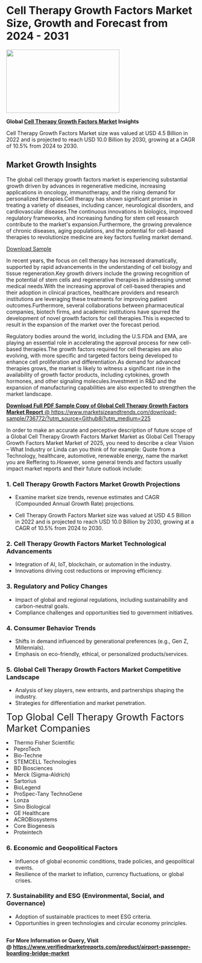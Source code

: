 <H1>Cell Therapy Growth Factors Market Size, Growth and Forecast from 2024 - 2031</H1><img class="aligncenter size-medium wp-image-584254" src="https://thirdeyenews.in/wp-content/uploads/2024/09/Global-Market-Research-300x168.jpeg" alt="" width="300" height="168" /><p><strong>Global&nbsp;<a href="https://www.marketsizeandtrends.com/download-sample/736772/?utm_source=Github8j?utm_medium=225">Cell Therapy Growth Factors Market</a> Insights</strong></p><p>Cell Therapy Growth Factors Market size was valued at USD 4.5 Billion in 2022 and is projected to reach USD 10.0 Billion by 2030, growing at a CAGR of 10.5% from 2024 to 2030.</p><p><h2>Market Growth Insights</h2> <p>The global cell therapy growth factors market is experiencing substantial growth driven by advances in regenerative medicine, increasing applications in oncology, immunotherapy, and the rising demand for personalized therapies.Cell therapy has shown significant promise in treating a variety of diseases, including cancer, neurological disorders, and cardiovascular diseases.The continuous innovations in biologics, improved regulatory frameworks, and increasing funding for stem cell research contribute to the market's expansion.Furthermore, the growing prevalence of chronic diseases, aging populations, and the potential for cell-based therapies to revolutionize medicine are key factors fueling market demand.</p> <p><a href="#">Download Sample</a></p> <p>In recent years, the focus on cell therapy has increased dramatically, supported by rapid advancements in the understanding of cell biology and tissue regeneration.Key growth drivers include the growing recognition of the potential of stem cells and regenerative therapies in addressing unmet medical needs.With the increasing approval of cell-based therapies and their adoption in clinical practices, healthcare providers and research institutions are leveraging these treatments for improving patient outcomes.Furthermore, several collaborations between pharmaceutical companies, biotech firms, and academic institutions have spurred the development of novel growth factors for cell therapies.This is expected to result in the expansion of the market over the forecast period.</p> <p>Regulatory bodies around the world, including the U.S.FDA and EMA, are playing an essential role in accelerating the approval process for new cell-based therapies.The growth factors required for cell therapies are also evolving, with more specific and targeted factors being developed to enhance cell proliferation and differentiation.As demand for advanced therapies grows, the market is likely to witness a significant rise in the availability of growth factor products, including cytokines, growth hormones, and other signaling molecules.Investment in R&D and the expansion of manufacturing capabilities are also expected to strengthen the market landscape.</p> <p><a href="#"></p><p><span class=""><strong>Download Full PDF Sample Copy of Global Cell Therapy Growth Factors Market Report</strong> @ <a href="https://www.marketsizeandtrends.com/download-sample/736772/?utm_source=Github8j?utm_medium=225" target="_blank">https://www.marketsizeandtrends.com/download-sample/736772/?utm_source=Github8j?utm_medium=225</a></span></p><p>In order to make an accurate and perceptive description of future scope of a Global&nbsp;Cell Therapy Growth Factors Market Market as Global&nbsp;Cell Therapy Growth Factors Market Market of 2025, you need to describe a clear Vision &ndash; What Industry or Linda can you think of for example: Quote from a Technology, healthcare, automotive, renewable energy, name the market you are Reffering to.However, some general trends and factors usually impact market reports and their future outlook include:</p><h3>1.&nbsp;<strong>Cell Therapy Growth Factors Market Growth Projections</strong></h3><ul><li>Examine market size trends, revenue estimates and CAGR (Compounded Annual Growth Rate) projections.</li><li><p>Cell Therapy Growth Factors Market size was valued at USD 4.5 Billion in 2022 and is projected to reach USD 10.0 Billion by 2030, growing at a CAGR of 10.5% from 2024 to 2030.</p></li></ul><h3>2.&nbsp;<strong>Cell Therapy Growth Factors Market Technological Advancements</strong></h3><ul><li>Integration of AI, IoT, blockchain, or automation in the industry.</li><li>Innovations driving cost reductions or improving efficiency.</li></ul><h3>3.&nbsp;<strong>Regulatory and Policy Changes</strong></h3><ul><li>Impact of global and regional regulations, including sustainability and carbon-neutral goals.</li><li>Compliance challenges and opportunities tied to government initiatives.</li></ul><h3>4.&nbsp;<strong>Consumer Behavior Trends</strong></h3><ul><li>Shifts in demand influenced by generational preferences (e.g., Gen Z, Millennials).</li><li>Emphasis on eco-friendly, ethical, or personalized products/services.</li></ul><h3>5.&nbsp;<strong>Global Cell Therapy Growth Factors Market Competitive Landscape</strong></h3><ul><li>Analysis of key players, new entrants, and partnerships shaping the industry.</li><li>Strategies for differentiation and market penetration.</li></ul><p data-pm-slice="1 1 []"><span style="color: inherit; font-family: inherit; font-size: 25px;">Top Global Cell Therapy Growth Factors Market Companies</span></p><div class="" data-test-id=""><p><li>Thermo Fisher Scientific</li><li> PeproTech</li><li> Bio-Techne</li><li> STEMCELL Technologies</li><li> BD Biosciences</li><li> Merck (Sigma-Aldrich)</li><li> Sartorius</li><li> BioLegend</li><li> ProSpec-Tany TechnoGene</li><li> Lonza</li><li> Sino Biological</li><li> GE Healthcare</li><li> ACROBiosystems</li><li> Core Biogenesis</li><li> Proteintech</li></p></div><h3>6.&nbsp;<strong>Economic and Geopolitical Factors</strong></h3><ul><li>Influence of global economic conditions, trade policies, and geopolitical events.</li><li>Resilience of the market to inflation, currency fluctuations, or global crises.</li></ul><h3>7.&nbsp;<strong>Sustainability and ESG (Environmental, Social, and Governance)</strong></h3><ul><li>Adoption of sustainable practices to meet ESG criteria.</li><li>Opportunities in green technologies and circular economy principles.</li></ul><h2><strong style="font-size: 14px;">For More Information or Query, Visit @&nbsp;</strong><a style="background-color: #ffffff; font-size: 14px;" href="https://www.marketsizeandtrends.com/report/cell-therapy-growth-factors-market/" target="_blank">https://www.verifiedmarketreports.com/product/airport-passenger-boarding-bridge-market</a></h2>
